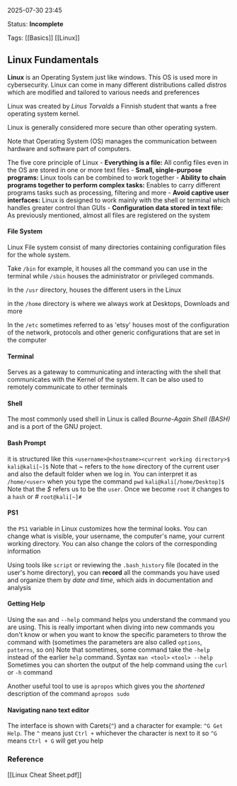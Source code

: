 2025-07-30 23:45

Status: **Incomplete**

Tags: 
[[Basics]]
[[Linux]]
## Linux Fundamentals
**Linux** is an Operating System just like windows. This OS is used more in cybersecurity. Linux can come in many different distributions called *distros* which are modified and tailored to various needs and preferences

Linux was created by *Linus Torvalds* a Finnish student that wants a free operating system kernel.

Linux is generally considered more secure than other operating system.

Note that Operating System (OS) manages the communication between hardware and software part of computers.

The five core principle of Linux
	- **Everything is a file:** All config files even in the OS are stored in one or more text files
	- **Small, single-purpose programs:** Linux tools can be combined to work together
	- **Ability to chain programs together to perform complex tasks:** Enables to carry different programs tasks such as processing, filtering and more
	- **Avoid captive user interfaces:** Linux is designed to work mainly with the shell or terminal which handles greater control than GUIs
	- **Configuration data stored in text file:** As previously mentioned, almost all files are registered on the system

#### File System
Linux File system consist of many directories containing configuration files for the whole system. 

Take `/bin` for example, it houses all the command you can use in the terminal while `/sbin` houses the administrator or privileged commands.

In the `/usr` directory, houses the different users in the Linux

in the `/home` directory is where we always work at Desktops, Downloads and more

In the `/etc` sometimes referred to as 'etsy' houses most of the configuration of the network, protocols and other generic configurations that are set in the computer

#### Terminal
Serves as a gateway to communicating and interacting with the shell that communicates with the Kernel of the system. It can be also used to remotely communicate to other terminals

#### Shell
The most commonly used shell in Linux is called *Bourne-Again Shell (BASH)* and is a port of the GNU project.

#### Bash Prompt
it is structured like this
`<username>@<hostname><current working directory>$`
`kali@kali[~]$`
	Note that *~* refers to the `home` directory of the current user and also the default folder when we log in. You can interpret it as `/home/<user>` when you type the command `pwd`
`kali@kali[/home/Desktop]$`
	Note that the *$* refers us to be the `user`. Once we become `root` it changes to a `hash` or *#*
`root@kali[~]#`

#### PS1
the `PS1` variable in Linux customizes how the terminal looks. You can change what is visible, your username, the computer's name, your current working directory. You can also change the colors of the corresponding information

Using tools like `script` or reviewing the `.bash_history` file (located in the user's home directory), you can **record** all the commands you have used and organize them by *date and time*, which aids in documentation and analysis

#### Getting Help
Using the `man` and `--help` command helps you understand the command you are using. This is really important when diving into new commands you don't know or when you want to know the specific parameters to throw the command with (sometimes the parameters are also called `options`, `patterns`, so on)
Note that sometimes, some command take the `-help` instead of the earlier `help` command.
Syntax
	`man <tool>`
	`<tool> --help`
Sometimes you can shorten the output of the help command using the `curl` or `-h` command

Another useful tool to use is `apropos` which gives you the *shortened* description of the command
	`apropos sudo`

#### Navigating nano text editor
The interface is shown with Carets(`^`) and a character for example: `^G Get Help`. 
The `^` means just `Ctrl +` whichever the character is next to it so `^G` means `Ctrl + G` will get you help
### Reference
[[Linux Cheat Sheet.pdf]]